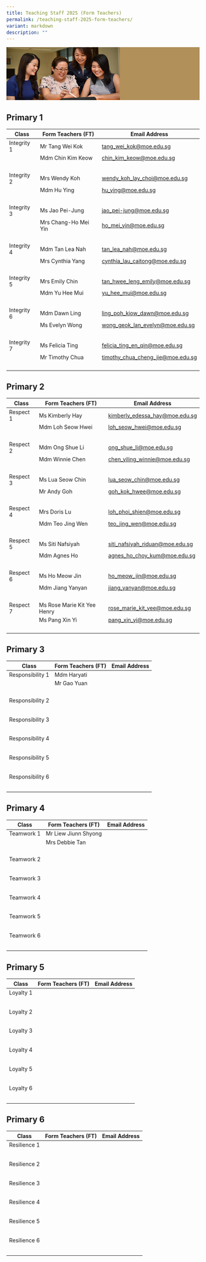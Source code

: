 ```yaml
---
title: Teaching Staff 2025 (Form Teachers)
permalink: /teaching-staff-2025-form-teachers/
variant: markdown
description: ""
---
```

![](/images/Website%20Banners%20Subpage/948x260%20masterhead%20-%20About%20Pei%20Hwa4.jpg)

## Primary 1

| Class | Form Teachers (FT) | Email Address |
| -------- | -------- | -------- |
| Integrity 1     | Mr Tang Wei Kok     | [tang_wei_kok@moe.edu.sg](tang_wei_kok@moe.edu.sg)     |
|     | Mdm Chin Kim Keow    | [chin_kim_keow@moe.edu.sg](chin_kim_keow@moe.edu.sg)  |
| <br> |   |
| Integrity 2     | Mrs Wendy Koh     | [wendy_koh_lay_choi@moe.edu.sg](wendy_koh_lay_choi@moe.edu.sg)     |
|     | Mdm Hu Ying    | [hu_ying@moe.edu.sg](hu_ying@moe.edu.sg)  |
| <br> |   | 
| Integrity 3     | Ms Jao Pei-Jung    | [jao_pei-jung@moe.edu.sg](jao_pei-jung@moe.edu.sg)    |
|     | Mrs Chang-Ho Mei Yin   | [ho_mei_yin@moe.edu.sg](ho_mei_yin@moe.edu.sg)  |
| <br> |   | 
| Integrity 4     | Mdm Tan Lea Nah    | [tan_lea_nah@moe.edu.sg](tan_lea_nah@moe.edu.sg)    |
|     | Mrs Cynthia Yang   | [cynthia_lau_caitong@moe.edu.sg](cynthia_lau_caitong@moe.edu.sg)  |
| <br> |   | 
| Integrity 5     |  Mrs Emily Chin   | [tan_hwee_leng_emily@moe.edu.sg](tan_hwee_leng_emily@moe.edu.sg)    |
|     |  Mdm Yu Hee Mui | [yu_hee_mui@moe.edu.sg](yu_hee_mui@moe.edu.sg)    |
| <br> |   | 
| Integrity 6     | Mdm Dawn Ling    | [ling_poh_kiow_dawn@moe.edu.sg](ling_poh_kiow_dawn@moe.edu.sg)    |
|     | Ms Evelyn Wong   | [wong_geok_lan_evelyn@moe.edu.sg](wong_geok_lan_evelyn@moe.edu.sg)  |
| <br> |   | 
| Integrity 7     |   Ms Felicia Ting  | [felicia_ting_en_qin@moe.edu.sg](felicia_ting_en_qin@moe.edu.sg)    |
|     |  Mr Timothy Chua  | [timothy_chua_cheng_jie@moe.edu.sg](timothy_chua_cheng_jie@moe.edu.sg)  |
| <br> |   | 


## Primary 2
| Class | Form Teachers (FT) | Email Address |
| -------- | -------- | -------- |
| Respect 1     | Ms Kimberly Hay    |  [kimberly_edessa_hay@moe.edu.sg](kimberly_edessa_hay@moe.edu.sg)   |
|     |  Mdm Loh Seow Hwei  |[loh_seow_hwei@moe.edu.sg](loh_seow_hwei@moe.edu.sg)   |
| <br> |   | 
| Respect 2     |  Mdm Ong Shue Li   |   [ong_shue_li@moe.edu.sg](ong_shue_li@moe.edu.sg)  |
|     | Mdm Winnie Chen   | [chen_yiling_winnie@moe.edu.sg](chen_yiling_winnie@moe.edu.sg)  |
| <br> |   | 
| Respect 3     |  Ms Lua Seow Chin   |  [lua_seow_chin@moe.edu.sg](lua_seow_chin@moe.edu.sg)   |
|     | Mr Andy Goh   | [goh_kok_hwee@moe.edu.sg](goh_kok_hwee@moe.edu.sg)   |
| <br> |   | 
| Respect 4     | Mrs Doris Lu    |  [loh_phoi_shien@moe.edu.sg](loh_phoi_shien@moe.edu.sg)   |
|     | Mdm Teo Jing Wen  | [teo_jing_wen@moe.edu.sg](teo_jing_wen@moe.edu.sg)  |
| <br> |   | 
| Respect 5     | Ms Siti Nafsiyah    | [siti_nafsiyah_riduan@moe.edu.sg](siti_nafsiyah_riduan@moe.edu.sg)    |
|     |  Mdm Agnes Ho  |[agnes_ho_choy_kum@moe.edu.sg](agnes_ho_choy_kum@moe.edu.sg)   |
| <br> |   | 
| Respect 6     | Ms Ho Meow Jin    |  [ho_meow_jin@moe.edu.sg](ho_meow_jin@moe.edu.sg)   |
|     | Mdm Jiang Yanyan  | [jiang_yanyan@moe.edu.sg](jiang_yanyan@moe.edu.sg)  |
| <br> |   | 
| Respect 7     |  Ms Rose Marie Kit Yee Henry   |  [rose_marie_kit_yee@moe.edu.sg](rose_marie_kit_yee@moe.edu.sg)   |
|     |  Ms Pang Xin Yi  | [pang_xin_yi@moe.edu.sg](pang_xin_yi@moe.edu.sg)  |
| <br> |   | 


## Primary 3
| Class | Form Teachers (FT) | Email Address |
| -------- | -------- | -------- |
| Responsibility 1     | Mdm Haryati    |     |
|     | Mr Gao Yuan   |   |
| <br> |   | 
| Responsibility 2  |   |  |
|   |   |   |
| <br> |  |
| Responsibility 3  |   |  |
|   |   |   |
| <br> |  |
| Responsibility 4  |   |  |
|   |   |   |
| <br> |  |
| Responsibility 5  |   |  |
|   |   |   |
| <br> |  |
| Responsibility 6  |   |  |
|   |   |   |
| <br> |  |

## Primary 4
| Class | Form Teachers (FT) | Email Address |
| -------- | -------- | -------- |
| Teamwork 1     | Mr Liew Jiunn Shyong     |     |
|     |  Mrs Debbie Tan  |   |
| <br> |   | 
| Teamwork 2     |      |     |
|     |   |   |
| <br> |   | 
| Teamwork 3     |      |     |
|     |   |   |
| <br> |   | 
| Teamwork 4     |      |     |
|     |   |   |
| <br> |   | 
| Teamwork 5     |      |     |
|     |   |   |
| <br> |   | 
| Teamwork 6     |      |     |
|     |   |   |
| <br> |   | 

## Primary 5
| Class | Form Teachers (FT) | Email Address |
| -------- | -------- | -------- |
| Loyalty 1     |     |     |
|     |    |   |
| <br> |   | 
| Loyalty 2    |     |     |
|     |    |   |
| <br> |   | 
| Loyalty 3     |     |     |
|     |    |   |
| <br> |   | 
| Loyalty 4    |     |     |
|     |    |   |
| <br> |   | 
| Loyalty 5     |     |     |
|     |    |   |
| <br> |   | 
| Loyalty 6     |     |     |
|     |    |   |
| <br> |   | 


## Primary 6
| Class | Form Teachers (FT) | Email Address |
| -------- | -------- | -------- |
| Resilience 1     |     |     |
|     |    |   |
| <br> |   |
| Resilience 2     |     |     |
|     |    |   |
| <br> |   |
| Resilience 3     |     |     |
|     |    |   |
| <br> |   |
| Resilience 4     |     |     |
|     |    |   |
| <br> |   |
| Resilience 5     |     |     |
|     |    |   |
| <br> |   |
| Resilience 6     |     |     |
|     |    |   |
| <br> |   |